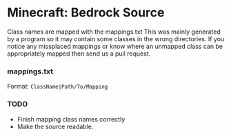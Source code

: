 # Minecraft: Bedrock Source 
Class names are mapped with the mappings.txt This was mainly generated by a program so it may contain some classes in the wrong directories.
If you notice any missplaced mappings or know where an unmapped class can be appropriately mapped then send us a pull request.

### mappings.txt
Format: `ClassName|Path/To/Mapping`

### TODO

- Finish mapping class names correctly
- Make the source readable.
